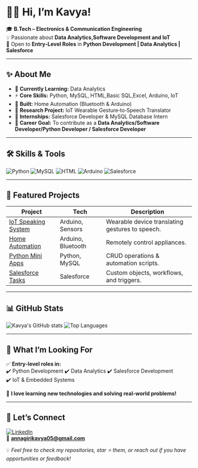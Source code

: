 # 👩‍💻 Hi, I’m Kavya!  

🎓 **B.Tech – Electronics & Communication Engineering**  
💡 Passionate about **Data Analytics,Software Development and IoT**  
🌱 Open to **Entry‑Level Roles** in **Python Development | Data Analytics | Salesforce**  

---

## ✨ About Me  
- 🔭 **Currently Learning:** Data Analytics
- ⚡ **Core Skills:** Python, MySQL, HTML,Basic SQL,Excel, Arduino, IoT  
- 🤖 **Built:** Home Automation (Bluetooth & Arduino)  
- 🧤 **Research Project:** IoT Wearable Gesture‑to‑Speech Translator  
- 💼 **Internships:** Salesforce Developer & MySQL Database Intern  
- 📌 **Career Goal:** To contribute as a **Data Analytics/Software Developer/Python Developer / Salesforce Developer**

---

## 🛠️ Skills & Tools  

![Python](https://img.shields.io/badge/Python-14354C?style=for-the-badge&logo=python&logoColor=white)
![MySQL](https://img.shields.io/badge/MySQL-4479A1?style=for-the-badge&logo=mysql&logoColor=white)
![HTML](https://img.shields.io/badge/HTML5-E34F26?style=for-the-badge&logo=html5&logoColor=white)
![Arduino](https://img.shields.io/badge/Arduino-00979D?style=for-the-badge&logo=arduino&logoColor=white)
![Salesforce](https://img.shields.io/badge/Salesforce-00A1E0?style=for-the-badge&logo=salesforce&logoColor=white)


---

## 🌟 Featured Projects  

| Project | Tech | Description |
|---------|------|-------------|
| [IoT Speaking System](#) | Arduino, Sensors | Wearable device translating gestures to speech. |
| [Home Automation](#) | Arduino, Bluetooth | Remotely control appliances. |
| [Python Mini Apps](#) | Python, MySQL | CRUD operations & automation scripts. |
| [Salesforce Tasks](#) | Salesforce | Custom objects, workflows, and triggers. |



---

## 📊 GitHub Stats  

![Kavya's GitHub stats](https://github-readme-stats.vercel.app/api?username=YOURUSERNAME&show_icons=true&theme=radical)
![Top Languages](https://github-readme-stats.vercel.app/api/top-langs/?username=YOURUSERNAME&layout=compact&theme=radical)

---

## 🎯 What I’m Looking For  
✅ **Entry‑level roles in:**  
✔️ Python Development
✔️ Data Analytics
✔️ Salesforce Development  
✔️ IoT & Embedded Systems  

📌 **I love learning new technologies and solving real-world problems!**

---

## 🤝 Let’s Connect  

[![LinkedIn](https://img.shields.io/badge/LinkedIn-0077B5?style=for-the-badge&logo=linkedin&logoColor=white)](www.linkedin.com/in/kavya-annagiri)  
📧 **annagirikavya05@gmail.com**  

💡 *Feel free to check my repositories, star ⭐ them, or reach out if you have opportunities or feedback!*  
